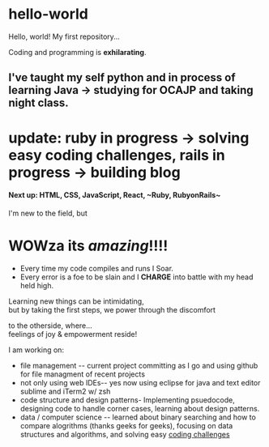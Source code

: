 # hello-world
Hello, world! My first repository...

Coding and programming is **exhilarating**. 
## I've taught my self python and in process of learning Java -> studying for OCAJP and taking night class. 
# update: ruby in progress -> solving easy coding challenges, rails in progress -> building blog
#### Next up: HTML, CSS, JavaScript, React, ~Ruby, RubyonRails~  

I'm new to the field, but
# WOWza its _amazing_!!!!   
  * Every time my code compiles and runs I Soar.   
  * Every error is a foe to be slain and I **CHARGE** into battle with my head held high.  
  

Learning new things can be intimidating,   
  but by taking the first steps, we power through the discomfort
  
  to the otherside, where...  
    feelings of joy & empowerment reside!
    
I am working on:  
* file management -- current project committing as I go and using github for file managment of recent projects
* not only using web IDEs-- yes now using eclipse for java and text editor sublime and iTerm2 w/ zsh
* code structure and design patterns- Implementing psuedocode, designing code to handle corner cases, learning about design patterns.
* data / computer science -- learned about binary searching and how to compare alogrithms (thanks geeks for geeks), focusing on data structures and algorithms, and solving easy [coding challenges](https://www.hackerrank.com)
    
